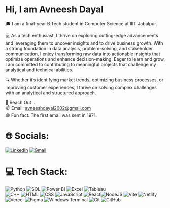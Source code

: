 # Hi,  I am Avneesh Dayal

 🎓 I am a final-year B.Tech student in Computer Science at IIIT Jabalpur.
 <p>💻 As a tech enthusiast, I thrive on exploring cutting-edge advancements and leveraging them to uncover insights and to drive business growth. With a strong foundation in data analysis, problem-solving, and stakeholder communication, I enjoy transforming raw data into actionable insights that optimize operations and enhance decision-making. Eager to learn and grow, I am committed to contributing to meaningful projects that challenge my analytical and technical abilities.</p>
 
 <p>🔍 Whether it’s identifying market trends, optimizing business processes, or improving customer experiences, I thrive on solving complex challenges with an analytical and structured approach.</p>


 💬 Reach Out ... <br>
 📫 Email: avneeshdayal2002@gmail.com <br>
 😄 Fun fact: The first email was sent in 1971.

 # 🌐 Socials:
 [![LinkedIn](https://img.shields.io/badge/LinkedIn-%230077B5.svg?logo=linkedin&logoColor=white)](https://www.linkedin.com/in/avneesh-dayal-78462521b/) 
 [![Gmail](https://img.shields.io/badge/Gmail-D14836?logo=gmail&logoColor=white)](mailto:avneeshdayal2002@gmail.com)



 # 💻 Tech Stack:
 ![Python](https://img.shields.io/badge/python-%2314354C.svg?style=for-the-badge&logo=python&logoColor=white) ![SQL](https://img.shields.io/badge/sql-%2300758F.svg?style=for-the-badge&logo=sqlite&logoColor=white)  ![Power BI](https://img.shields.io/badge/Power%20BI-F2C811.svg?style=for-the-badge&logo=powerbi&logoColor=black)  ![Excel](https://img.shields.io/badge/Microsoft%20Excel-217346?style=for-the-badge&logo=microsoft-excel&logoColor=white)  ![Tableau](https://img.shields.io/badge/Tableau-E97627.svg?style=for-the-badge&logo=tableau&logoColor=white)  
![C++](https://img.shields.io/badge/c++-%2300599C.svg?style=for-the-badge&logo=c%2B%2B&logoColor=white) ![HTML](https://img.shields.io/badge/html5-%23E34F26.svg?style=for-the-badge&logo=html5&logoColor=white) ![CSS](https://img.shields.io/badge/css3-%231572B6.svg?style=for-the-badge&logo=css3&logoColor=white) ![JavaScript](https://img.shields.io/badge/javascript-%23323330.svg?style=for-the-badge&logo=javascript&logoColor=%23F7DF1E) ![React](https://img.shields.io/badge/react-%2320232a.svg?style=for-the-badge&logo=react&logoColor=%2361DAFB)![NodeJS](https://img.shields.io/badge/node.js-6DA55F?style=for-the-badge&logo=node.js&logoColor=white) 
![Vite](https://img.shields.io/badge/vite-%23646CFF.svg?style=for-the-badge&logo=vite&logoColor=white) ![Netlify](https://img.shields.io/badge/netlify-%23000000.svg?style=for-the-badge&logo=netlify&logoColor=#00C7B7) 
![Vercel](https://img.shields.io/badge/vercel-%23000000.svg?style=for-the-badge&logo=vercel&logoColor=white) 
![Figma](https://img.shields.io/badge/figma-%23F24E1E.svg?style=for-the-badge&logo=figma&logoColor=white) 
![Windows Terminal](https://img.shields.io/badge/Windows%20Terminal-%234D4D4D.svg?style=for-the-badge&logo=windows-terminal&logoColor=white) ![Git](https://img.shields.io/badge/git-%23F05033.svg?style=for-the-badge&logo=git&logoColor=white) 
![GitHub](https://img.shields.io/badge/github-%23121011.svg?style=for-the-badge&logo=github&logoColor=white)   
